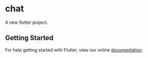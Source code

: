 # chat

A new flutter project.

## Getting Started

For help getting started with Flutter, view our online
[documentation](http://flutter.io/).
